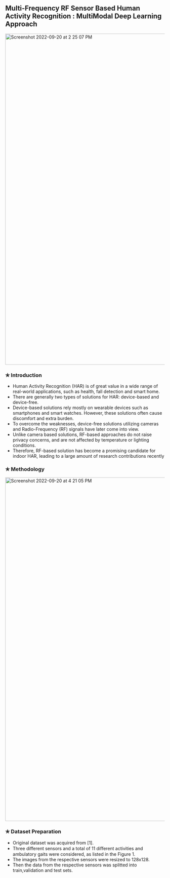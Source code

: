 ## Multi-Frequency RF Sensor Based Human Activity Recognition : MultiModal Deep Learning Approach 
<img width="1046" alt="Screenshot 2022-09-20 at 2 25 07 PM" src="https://user-images.githubusercontent.com/54806252/191214369-b084620c-293c-49df-9a7a-2fb684372e29.png">

### ✯ Introduction
* Human Activity Recognition (HAR) is of great value in a wide range of real-world applications, such as health, fall detection and smart home.
* There are generally two types of solutions for HAR: device-based and device-free.
* Device-based solutions rely mostly on wearable devices such as smartphones and smart watches. However, these solutions often cause discomfort and extra burden.
* To overcome the weaknesses, device-free solutions utilizing cameras and Radio-Frequency (RF) signals have later come into view.
* Unlike camera based solutions, RF-based approaches do not raise privacy concerns, and are not affected by temperature or lighting conditions.
* Therefore, RF-based solution has become a promising candidate for indoor HAR, leading to a large amount of research contributions recently

### ✯ Methodology
<img width="1086" alt="Screenshot 2022-09-20 at 4 21 05 PM" src="https://user-images.githubusercontent.com/54806252/191240778-b851092e-5874-469a-9769-3f27cb10bd8e.png">

### ✯ Dataset Preparation
* Original dataset was acquired from [1].
* Three different sensors and a total of 11 diﬀerent activities and ambulatory gaits were considered, as listed in the Figure 1.
* The images from the respective sensors were resized to 128x128.
* Then the data from the respective sensors was splitted into train,validation and test sets.

